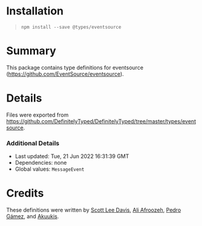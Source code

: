 # Installation
> `npm install --save @types/eventsource`

# Summary
This package contains type definitions for eventsource (https://github.com/EventSource/eventsource).

# Details
Files were exported from https://github.com/DefinitelyTyped/DefinitelyTyped/tree/master/types/eventsource.

### Additional Details
 * Last updated: Tue, 21 Jun 2022 16:31:39 GMT
 * Dependencies: none
 * Global values: `MessageEvent`

# Credits
These definitions were written by [Scott Lee Davis](https://github.com/scottleedavis), [Ali Afroozeh](https://github.com/afroozeh), [Pedro Gámez](https://github.com/snakedrak), and [Akuukis](https://github.com/Akuukis).
